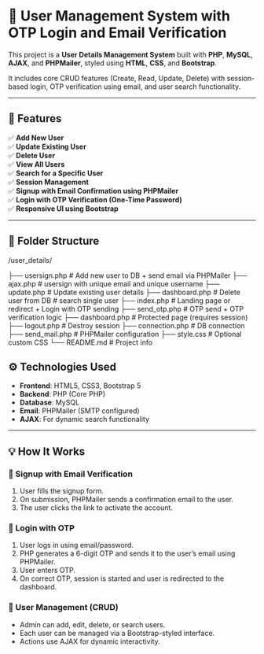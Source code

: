 # 👤 User Management System with OTP Login and Email Verification

This project is a **User Details Management System** built with **PHP**, **MySQL**, **AJAX**, and **PHPMailer**, styled using **HTML**, **CSS**, and **Bootstrap**.

It includes core CRUD features (Create, Read, Update, Delete) with session-based login, OTP verification using email, and user search functionality.

---

## 🔧 Features

✅ **Add New User**  
✅ **Update Existing User**  
✅ **Delete User**  
✅ **View All Users**  
✅ **Search for a Specific User**  
✅ **Session Management**  
✅ **Signup with Email Confirmation using PHPMailer**  
✅ **Login with OTP Verification (One-Time Password)**  
✅ **Responsive UI using Bootstrap**

---

## 📂 Folder Structure

/user_details/

├── usersign.php # Add new user to DB + send email via PHPMailer
├── ajax.php # usersign with unique email and unique username
├── update.php # Update existing user details
├── dashboard.php # Delete user from DB # search single user
├── index.php # Landing page or redirect + Login with OTP sending
├── send_otp.php # OTP send + OTP verification logic
├── dashboard.php # Protected page (requires session)
├── logout.php # Destroy session
├── connection.php # DB connection
├── send_mail.php # PHPMailer configuration
├── style.css # Optional custom CSS
└── README.md # Project info

## ⚙️ Technologies Used

- **Frontend**: HTML5, CSS3, Bootstrap 5
- **Backend**: PHP (Core PHP)
- **Database**: MySQL
- **Email**: PHPMailer (SMTP configured)
- **AJAX**: For dynamic search functionality

---

## 💡 How It Works

### 🔐 Signup with Email Verification
1. User fills the signup form.
2. On submission, PHPMailer sends a confirmation email to the user.
3. The user clicks the link to activate the account.

### 🔑 Login with OTP
1. User logs in using email/password.
2. PHP generates a 6-digit OTP and sends it to the user’s email using PHPMailer.
3. User enters OTP.
4. On correct OTP, session is started and user is redirected to the dashboard.

### 👥 User Management (CRUD)
- Admin can add, edit, delete, or search users.
- Each user can be managed via a Bootstrap-styled interface.
- Actions use AJAX for dynamic interactivity.
